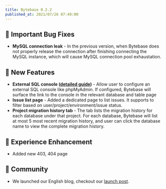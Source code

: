 ```yaml
---
title: Bytebase 0.2.2
published_at: 2021/07/26 07:49:00
---
```


## 🐞 Important Bug Fixes

- **MySQL connection leak** - In the previous version, when Bytebase does not properly release the connection after finishing connecting the MySQL instance, which will cause MySQL connection pool exhaustation.

## 🚀 New Features

- **External SQL console ([detailed guide](https://docs.bytebase.com/settings/external-sql-console))** - Allow user to configure an external SQL console like phpMyAdmin. If configured, Bytebase will surface the link to the console in the relevant database and table page
- **Issue list page** - Added a dedicated page to list issues. It supports to filter based on user/project/environment/issue status.
- **Project migration history tab** - The tab lists the migration history for each database under that project. For each database, Bytebase will list at most 5 most recent migration history, and user can click the database name to view the complete migration history.

## 🎄 Experience Enhancement

- Added new 403, 404 page

## 🎠 Community

- We launched our English blog, checkout our [launch post](https://bytebase.com/blog/announce-bytebase).

<IncludeBlock url="/docs/get-started/install/install-upgrade"></IncludeBlock>
